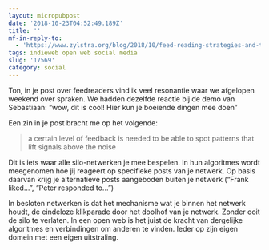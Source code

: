 ```yaml
---
layout: micropubpost
date: '2018-10-23T04:52:49.189Z'
title: ''
mf-in-reply-to:
  - 'https://www.zylstra.org/blog/2018/10/feed-reading-strategies-and-tools/'
tags: indieweb open web social media
slug: '17569'
category: social
---
```

Ton, in je post over feedreaders vind ik veel resonantie waar we afgelopen weekend over spraken. We hadden dezelfde reactie bij de demo van Sebastiaan: “wow, dit is cool! Hier kun je boeiende dingen mee doen”

Een zin in je post bracht me op het volgende: 

> a certain level of feedback is needed to be able to spot patterns that lift signals above the noise

Dit is iets waar alle silo-netwerken je mee bespelen. In hun algoritmes wordt meegenomen hoe jij reageert op specifieke posts van je netwerk. Op basis daarvan krijg je alternatieve posts aangeboden buiten je netwerk (“Frank liked...”, “Peter responded to...”)

In besloten netwerken is dat het mechanisme wat je binnen het netwerk houdt, de eindeloze klikparade door het doolhof van je netwerk. Zonder ooit de silo te verlaten. In een open web is het juist de kracht van dergelijke algoritmes en verbindingen om anderen te vinden. Ieder op zijn eigen domein met een eigen uitstraling. 
